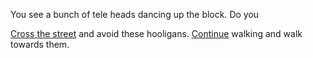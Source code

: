 You see a bunch of tele heads dancing up the block. Do you

[Cross the street](cross.md) and avoid these hooligans.
[Continue](continue.md) walking and walk towards them.